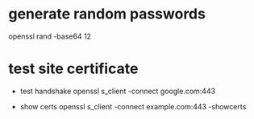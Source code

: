 # generate random passwords

openssl rand -base64 12

# test site certificate

- test handshake
  openssl s_client -connect google.com:443

- show certs
  openssl s_client -connect example.com:443 -showcerts
